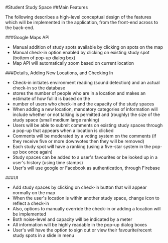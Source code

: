 
#Student Study Space
##Main Features

The following describes a high-level conceptual design of the features which will be implemented in the application, from the
front-end across to the back-end.

###Google Maps API
- Manual addition of study spots available by clicking on spots on the map
- Manual check-in option enabled by clicking on existing study spot (bottom of pop-up dialog box)
- Map API will automatically zoom based on current location

###Details, Adding New Locations, and Checking In
- Check-in initiates environment reading (sound detection) and an actual check-in so the database
- stores the number of people who are in a location and makes an estimate of how full it is based on the
- number of users who check-in and the capacity of the study spaces
- When adding a new location, mandatory categories of information will include whether or not talking is
permitted and (roughly) the size of the study space (small medium large ranking)
- Users will be able to submit comments on existing study spaces through a pop-up that appears when a location is
clicked
- Comments will be moderated by a voting system on the comments (if they receive five or more downvotes then they will be removed)
- Each study spot will have a ranking (using a five-star system in the pop-up box once again)
- Study spaces can be added to a user's favourites or be looked up in a user's history (using time stamps)
- User's will use google or Facebook as authentication, through Firebase

###UI
- Add study spaces by clicking on check-in button that will appear normally on the map
- When the user's location is within another study space, change icon to reflect a check-in
- Also, options to manually override the check-in or adding a location will be implemented
- Both noise-level and capacity will be indicated by a meter
- All information will be highly readable in the pop-up dialog boxes
- User's will have the option to sign out or view their favourite/recent study spots in a slide in menu
